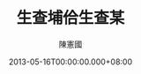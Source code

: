 ---
issue: 19
title: 生查埔佮生查某
author: 陳憲國
date: 2013-05-16T00:00:00.000+08:00
topic: 新知
difficulty: 1
wikidata: Q98095352
wikidata_link: https://www.wikidata.org/wiki/Q98095352
---